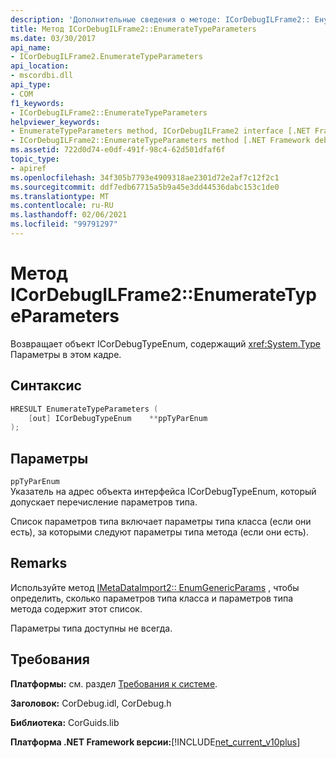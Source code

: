 ```yaml
---
description: 'Дополнительные сведения о методе: ICorDebugILFrame2:: Енумератетипепараметерс'
title: Метод ICorDebugILFrame2::EnumerateTypeParameters
ms.date: 03/30/2017
api_name:
- ICorDebugILFrame2.EnumerateTypeParameters
api_location:
- mscordbi.dll
api_type:
- COM
f1_keywords:
- ICorDebugILFrame2::EnumerateTypeParameters
helpviewer_keywords:
- EnumerateTypeParameters method, ICorDebugILFrame2 interface [.NET Framework debugging]
- ICorDebugILFrame2::EnumerateTypeParameters method [.NET Framework debugging]
ms.assetid: 722d0d74-e0df-491f-98c4-62d501dfaf6f
topic_type:
- apiref
ms.openlocfilehash: 34f305b7793e4909318ae2301d72e2af7c12f2c1
ms.sourcegitcommit: ddf7edb67715a5b9a45e3dd44536dabc153c1de0
ms.translationtype: MT
ms.contentlocale: ru-RU
ms.lasthandoff: 02/06/2021
ms.locfileid: "99791297"
---
```

# <a name="icordebugilframe2enumeratetypeparameters-method"></a>Метод ICorDebugILFrame2::EnumerateTypeParameters

Возвращает объект ICorDebugTypeEnum, содержащий <xref:System.Type> Параметры в этом кадре.  
  
## <a name="syntax"></a>Синтаксис  
  
```cpp  
HRESULT EnumerateTypeParameters (  
    [out] ICorDebugTypeEnum    **ppTyParEnum  
);  
```  
  
## <a name="parameters"></a>Параметры  

 `ppTyParEnum`  
 Указатель на адрес объекта интерфейса ICorDebugTypeEnum, который допускает перечисление параметров типа.  
  
 Список параметров типа включает параметры типа класса (если они есть), за которыми следуют параметры типа метода (если они есть).  
  
## <a name="remarks"></a>Remarks  

 Используйте метод [IMetaDataImport2:: EnumGenericParams](../metadata/imetadataimport2-enumgenericparams-method.md) , чтобы определить, сколько параметров типа класса и параметров типа метода содержит этот список.  
  
 Параметры типа доступны не всегда.  
  
## <a name="requirements"></a>Требования  

 **Платформы:** см. раздел [Требования к системе](../../get-started/system-requirements.md).  
  
 **Заголовок:** CorDebug.idl, CorDebug.h  
  
 **Библиотека:** CorGuids.lib  
  
 **Платформа .NET Framework версии:**[!INCLUDE[net_current_v10plus](../../../../includes/net-current-v10plus-md.md)]
